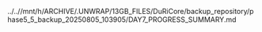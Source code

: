 ../..//mnt/h/ARCHIVE/.UNWRAP/13GB_FILES/DuRiCore/backup_repository/phase5_5_backup_20250805_103905/DAY7_PROGRESS_SUMMARY.md